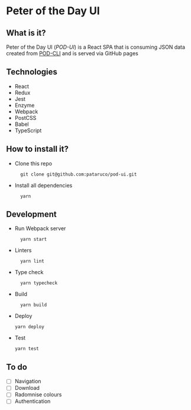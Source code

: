 # Peter of the Day UI

## What is it?

Peter of the Day UI (_POD-UI_) is a React SPA that is consuming JSON data created from [POD-CLI](https://github.com/pataruco/pod-cli) and is served via GitHub pages

## Technologies

- React
- Redux
- Jest
- Enzyme
- Webpack
- PostCSS
- Babel
- TypeScript

## How to install it?

- Clone this repo

  ```shell
    git clone git@github.com:pataruco/pod-ui.git
  ```

- Install all dependencies
  ```shell
    yarn
  ```

## Development

- Run Webpack server
  ```shell
    yarn start
  ```
- Linters
  ```shell
    yarn lint
  ```
- Type check

  ```shell
    yarn typecheck
  ```

- Build

  ```shell
    yarn build
  ```

- Deploy
  ```shell
  yarn deploy
  ```
- Test
  ```shell
  yarn test
  ```

## To do

- [ ] Navigation
- [ ] Download
- [ ] Radomnise colours
- [ ] Authentication
